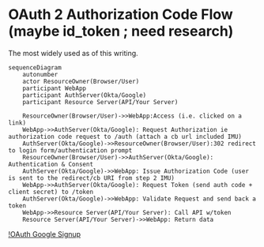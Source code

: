 # OAuth 2 Authorization Code Flow (maybe id_token ; need research)
The most widely used as of this writing.
<script>
  mermaid.initialize({ sequence: { showSequenceNumbers: true } });
</script>
```mermaid
sequenceDiagram
    autonumber
    actor ResourceOwner(Browser/User)
    participant WebApp
    participant AuthServer(Okta/Google)
    participant Resource Server(API/Your Server)

    ResourceOwner(Browser/User)->>WebApp:Access (i.e. clicked on a link)
    WebApp->>AuthServer(Okta/Google): Request Authorization ie authorization code request to /auth (attach a cb url included IMU)
    AuthServer(Okta/Google)->>ResourceOwner(Browser/User):302 redirect to login form/authentication prompt
    ResourceOwner(Browser/User)->>AuthServer(Okta/Google): Authentication & Consent
    AuthServer(Okta/Google)->>WebApp: Issue Authorization Code (user is sent to the redirect/cb URI from step 2 IMU)
    WebApp->>AuthServer(Okta/Google): Request Token (send auth code + client secret) to /token
    AuthServer(Okta/Google)->>WebApp: Validate Request and send back a token
    WebApp->>Resource Server(API/Your Server): Call API w/token
    Resource Server(API/Your Server)->>WebApp: Return data
```

[!OAuth Google Signup](/OAuth-google-setup-3.GIF)